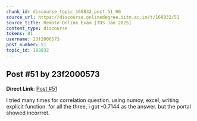 ```yaml
---
chunk_id: discourse_topic_168832_post_51_00
source_url: https://discourse.onlinedegree.iitm.ac.in/t/168832/51
source_title: Remote Online Exam [TDS Jan 2025]
content_type: discourse
tokens: 81
username: 23f2000573
post_number: 51
topic_id: 168832
---
```


## Post #51 by 23f2000573

**Direct Link**: [Post #51](https://discourse.onlinedegree.iitm.ac.in/t/168832/51)

I tried many times for correlation question. using numoy, excel, writing explicit function. for all the three, i got -0.7144 as the answer. but the portal showed incorrret.
